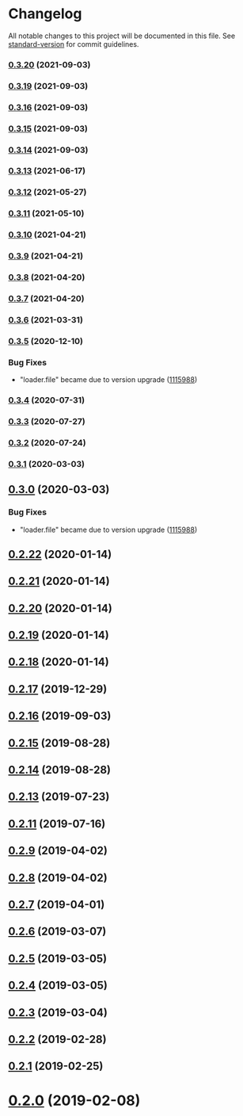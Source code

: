 # Changelog

All notable changes to this project will be documented in this file. See [standard-version](https://github.com/conventional-changelog/standard-version) for commit guidelines.

### [0.3.20](https://github.com/AlisProject/alis-editor/compare/v0.3.19...v0.3.20) (2021-09-03)

### [0.3.19](https://github.com/AlisProject/alis-editor/compare/v0.3.16...v0.3.19) (2021-09-03)

### [0.3.16](https://github.com/AlisProject/alis-editor/compare/v0.3.15...v0.3.16) (2021-09-03)

### [0.3.15](https://github.com/AlisProject/alis-editor/compare/v0.3.14...v0.3.15) (2021-09-03)

### [0.3.14](https://github.com/AlisProject/alis-editor/compare/v0.3.13...v0.3.14) (2021-09-03)

### [0.3.13](https://github.com/AlisProject/alis-editor/compare/v0.3.12...v0.3.13) (2021-06-17)

### [0.3.12](https://github.com/AlisProject/alis-editor/compare/v0.3.11...v0.3.12) (2021-05-27)

### [0.3.11](https://github.com/AlisProject/alis-editor/compare/v0.3.10...v0.3.11) (2021-05-10)

### [0.3.10](https://github.com/AlisProject/alis-editor/compare/v0.3.9...v0.3.10) (2021-04-21)

### [0.3.9](https://github.com/AlisProject/alis-editor/compare/v0.3.4...v0.3.9) (2021-04-21)

### [0.3.8](https://github.com/keillera/alis-editor/compare/v0.3.7...v0.3.8) (2021-04-20)

### [0.3.7](https://github.com/keillera/alis-editor/compare/v0.3.6...v0.3.7) (2021-04-20)

### [0.3.6](https://github.com/keillera/alis-editor/compare/v0.3.5...v0.3.6) (2021-03-31)

### [0.3.5](https://github.com/keillera/alis-editor/compare/v0.2.22...v0.3.5) (2020-12-10)


### Bug Fixes

* "loader.file" became <Promise> due to version upgrade ([1115988](https://github.com/keillera/alis-editor/commit/1115988fc70efea94fa5a3dce7dbd454798ce7b0))

### [0.3.4](https://github.com/AlisProject/alis-editor/compare/v0.3.3...v0.3.4) (2020-07-31)

### [0.3.3](https://github.com/AlisProject/alis-editor/compare/v0.3.1...v0.3.3) (2020-07-27)

### [0.3.2](https://github.com/AlisProject/alis-editor/compare/v0.3.1...v0.3.2) (2020-07-24)

### [0.3.1](https://github.com/AlisProject/alis-editor/compare/v0.3.0...v0.3.1) (2020-03-03)

## [0.3.0](https://github.com/AlisProject/alis-editor/compare/v0.2.11...v0.3.0) (2020-03-03)


### Bug Fixes

* "loader.file" became <Promise> due to version upgrade ([1115988](https://github.com/AlisProject/alis-editor/commit/1115988fc70efea94fa5a3dce7dbd454798ce7b0))

<a name="0.2.22"></a>
## [0.2.22](https://github.com/AlisProject/alis-editor/compare/v0.2.21...v0.2.22) (2020-01-14)



<a name="0.2.21"></a>
## [0.2.21](https://github.com/AlisProject/alis-editor/compare/v0.2.20...v0.2.21) (2020-01-14)



<a name="0.2.20"></a>
## [0.2.20](https://github.com/AlisProject/alis-editor/compare/v0.2.19...v0.2.20) (2020-01-14)



<a name="0.2.19"></a>
## [0.2.19](https://github.com/AlisProject/alis-editor/compare/v0.2.18...v0.2.19) (2020-01-14)



<a name="0.2.18"></a>
## [0.2.18](https://github.com/AlisProject/alis-editor/compare/v0.2.17...v0.2.18) (2020-01-14)



<a name="0.2.17"></a>
## [0.2.17](https://github.com/AlisProject/alis-editor/compare/v0.2.16...v0.2.17) (2019-12-29)



<a name="0.2.16"></a>
## [0.2.16](https://github.com/AlisProject/alis-editor/compare/v0.2.15...v0.2.16) (2019-09-03)



<a name="0.2.15"></a>
## [0.2.15](https://github.com/AlisProject/alis-editor/compare/v0.2.11...v0.2.15) (2019-08-28)



<a name="0.2.14"></a>
## [0.2.14](https://github.com/AlisProject/alis-editor/compare/v0.2.11...v0.2.14) (2019-08-28)



<a name="0.2.13"></a>
## [0.2.13](https://github.com/AlisProject/alis-editor/compare/v0.2.11...v0.2.13) (2019-07-23)



<a name="0.2.11"></a>
## [0.2.11](https://github.com/AlisProject/alis-editor/compare/v0.2.1...v0.2.11) (2019-07-16)



<a name="0.2.9"></a>
## [0.2.9](https://github.com/AlisProject/alis-editor/compare/v0.2.8...v0.2.9) (2019-04-02)



<a name="0.2.8"></a>
## [0.2.8](https://github.com/AlisProject/alis-editor/compare/v0.2.7...v0.2.8) (2019-04-02)



<a name="0.2.7"></a>
## [0.2.7](https://github.com/AlisProject/alis-editor/compare/v0.2.6...v0.2.7) (2019-04-01)



<a name="0.2.6"></a>
## [0.2.6](https://github.com/AlisProject/alis-editor/compare/v0.2.5...v0.2.6) (2019-03-07)



<a name="0.2.5"></a>
## [0.2.5](https://github.com/AlisProject/alis-editor/compare/v0.2.4...v0.2.5) (2019-03-05)



<a name="0.2.4"></a>
## [0.2.4](https://github.com/AlisProject/alis-editor/compare/v0.2.3...v0.2.4) (2019-03-05)



<a name="0.2.3"></a>
## [0.2.3](https://github.com/AlisProject/alis-editor/compare/v0.2.2...v0.2.3) (2019-03-04)



<a name="0.2.2"></a>
## [0.2.2](https://github.com/AlisProject/alis-editor/compare/v0.2.1...v0.2.2) (2019-02-28)



<a name="0.2.1"></a>
## [0.2.1](https://github.com/AlisProject/alis-editor/compare/v0.2.0...v0.2.1) (2019-02-25)



<a name="0.2.0"></a>
# [0.2.0](https://github.com/AlisProject/alis-editor/compare/v0.1.0...v0.2.0) (2019-02-08)
